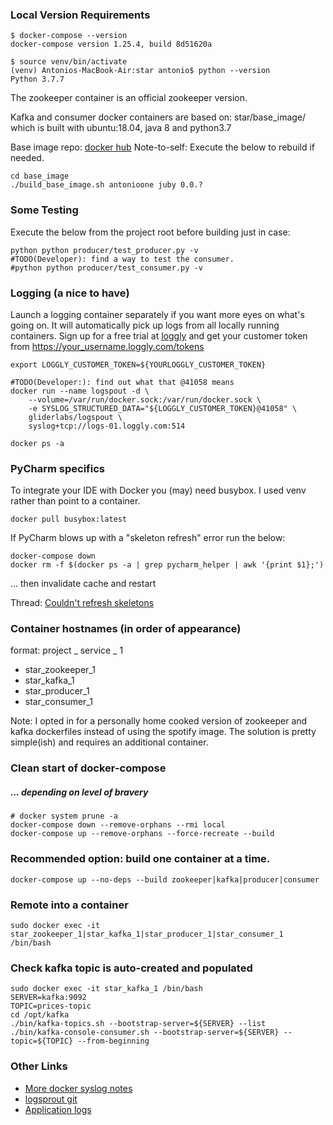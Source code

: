 ### Local Version Requirements
```shell script
$ docker-compose --version
docker-compose version 1.25.4, build 8d51620a

$ source venv/bin/activate
(venv) Antonios-MacBook-Air:star antonio$ python --version
Python 3.7.7
```
The zookeeper container is an official zookeeper version.

Kafka and consumer docker containers are based on: star/base_image/
which is built with ubuntu:18.04, java 8 and python3.7

Base image repo: [docker hub](https://hub.docker.com/repository/docker/antonioone/juby/general)
Note-to-self: Execute the below to rebuild if needed.
```shell script
cd base_image
./build_base_image.sh antonioone juby 0.0.?
```

### Some Testing
Execute the below from the project root before building just in case:
```shell script
python python producer/test_producer.py -v
#TODO(Developer): find a way to test the consumer.
#python python producer/test_consumer.py -v
```

### Logging (a nice to have)
Launch a logging container separately if you want more eyes on what's going on.
It will automatically pick up logs from all locally running containers.
Sign up for a free trial at [loggly](https://www.loggly.com/) and 
get your customer token from https://your_username.loggly.com/tokens
```shell script
export LOGGLY_CUSTOMER_TOKEN=${YOURLOGGLY_CUSTOMER_TOKEN}

#TODO(Developer:): find out what that @41058 means
docker run --name logspout -d \
    --volume=/var/run/docker.sock:/var/run/docker.sock \
    -e SYSLOG_STRUCTURED_DATA="${LOGGLY_CUSTOMER_TOKEN}@41058" \
    gliderlabs/logspout \
    syslog+tcp://logs-01.loggly.com:514

docker ps -a
```

### PyCharm specifics
To integrate your IDE with Docker you (may) need busybox. 
I used venv rather than point to a container.
```shell script
docker pull busybox:latest
```
If PyCharm blows up with a "skeleton refresh" error run the below:
```shell script
docker-compose down
docker rm -f $(docker ps -a | grep pycharm_helper | awk '{print $1};')
```
... then invalidate cache and restart

Thread: [Couldn't refresh skeletons](https://intellij-support.jetbrains.com/hc/en-us/community/posts/360000129510-Couldn-t-refresh-skeletons-for-remote-interpreter-Docker)

### Container hostnames (in order of appearance)

format: project _ service _ 1

- star_zookeeper_1
- star_kafka_1
- star_producer_1
- star_consumer_1

Note: I opted in for a personally home cooked version of zookeeper and kafka dockerfiles instead of using the spotify image. 
The solution is pretty simple(ish) and requires an additional container.

### Clean start of docker-compose
##### ... depending on level of bravery
```shell script
# docker system prune -a
docker-compose down --remove-orphans --rmi local
docker-compose up --remove-orphans --force-recreate --build 
```

### Recommended option: build one container at a time.
```shell script
docker-compose up --no-deps --build zookeeper|kafka|producer|consumer
```

### Remote into a container
```shell script
sudo docker exec -it star_zookeeper_1|star_kafka_1|star_producer_1|star_consumer_1  /bin/bash
```

### Check kafka topic is auto-created and populated
```shell script
sudo docker exec -it star_kafka_1 /bin/bash
SERVER=kafka:9092
TOPIC=prices-topic
cd /opt/kafka
./bin/kafka-topics.sh --bootstrap-server=${SERVER} --list
./bin/kafka-console-consumer.sh --bootstrap-server=${SERVER} --topic=${TOPIC} --from-beginning
```

### Other Links
- [More docker syslog notes](https://www.loggly.com/docs/docker-syslog/)
- [logsprout git](https://github.com/gliderlabs/logspout)
- [Application logs](https://antonioone.loggly.com/)
